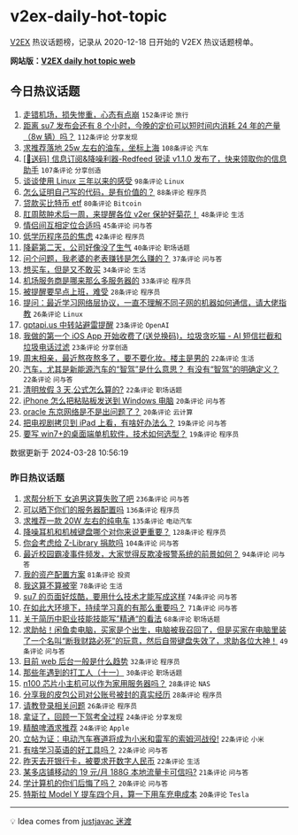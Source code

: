 # v2ex-daily-hot-topic

[V2EX](https://www.v2ex.com/) 热议话题榜，记录从 2020-12-18 日开始的 V2EX 热议话题榜单。

**网站版：[V2EX daily hot topic web](https://boojack.github.io/v2ex-daily-hot-topic-web/)**

## 今日热议话题

<!-- TODAY BEGIN -->

1. [走错机场，损失惨重，心态有点崩](https://www.v2ex.com/t/1027775) `152条评论` `旅行`
1. [距离 su7 发布会还有 8 个小时，今晚的定价可以短时间内消耗 24 年的产量（8w 辆）吗？](https://www.v2ex.com/t/1027700) `112条评论` `分享发现`
1. [求推荐落地 25w 左右的油车，坐标上海](https://www.v2ex.com/t/1027634) `108条评论` `汽车`
1. [[🎁送码] 信息订阅&降噪利器-Redfeed 锐读 v1.1.0 发布了，快来领取你的信息助手](https://www.v2ex.com/t/1027723) `107条评论` `分享创造`
1. [谈谈使用 Linux 三年以来的感受](https://www.v2ex.com/t/1027689) `98条评论` `Linux`
1. [怎么证明自己写的代码，是有价值的？](https://www.v2ex.com/t/1027644) `88条评论` `程序员`
1. [贷款买比特币 etf](https://www.v2ex.com/t/1027626) `80条评论` `Bitcoin`
1. [肛周脓肿术后一周，来提醒各位 v2er 保护好菊花！](https://www.v2ex.com/t/1027813) `48条评论` `生活`
1. [情侣间互相定位合适吗](https://www.v2ex.com/t/1027628) `45条评论` `问与答`
1. [低学历程序员的焦虑](https://www.v2ex.com/t/1027779) `42条评论` `程序员`
1. [降薪第二天，公司好像没了生气](https://www.v2ex.com/t/1027658) `40条评论` `职场话题`
1. [问个问题，我老婆的老表赚钱是怎么赚的？](https://www.v2ex.com/t/1027729) `37条评论` `问与答`
1. [想买车，但是又不敢买](https://www.v2ex.com/t/1027716) `34条评论` `生活`
1. [机场服务商是哪来那么多服务器的](https://www.v2ex.com/t/1027648) `33条评论` `程序员`
1. [被提醒要早点上班，难受](https://www.v2ex.com/t/1027740) `28条评论` `程序员`
1. [提问：最近学习网络层协议，一直不理解不同子网的机器如何通信，请大佬指教](https://www.v2ex.com/t/1027635) `26条评论` `Linux`
1. [gptapi.us 中转站避雷提醒](https://www.v2ex.com/t/1027837) `23条评论` `OpenAI`
1. [我做的第一个 iOS App 开始收费了(送兑换码)，垃圾贪吃猫 - AI 短信拦截和垃圾电话过滤](https://www.v2ex.com/t/1027770) `23条评论` `分享创造`
1. [周末相亲，最近熬夜熬多了，要不要化妆。楼主是男的](https://www.v2ex.com/t/1027753) `22条评论` `生活`
1. [汽车，尤其是新能源汽车的“智驾”是什么意思？ 有没有“智驾”的明确定义？](https://www.v2ex.com/t/1027682) `22条评论` `问与答`
1. [清明放假 3 天,公式怎么算的?](https://www.v2ex.com/t/1027672) `22条评论` `职场话题`
1. [iPhone 怎么把粘贴板发送到 Windows 电脑](https://www.v2ex.com/t/1027712) `20条评论` `问与答`
1. [oracle 东京网络是不是出问题了？](https://www.v2ex.com/t/1027643) `20条评论` `云计算`
1. [把电视剧拷贝到 iPad 上看，有啥好办法么？](https://www.v2ex.com/t/1027733) `19条评论` `问与答`
1. [要写 win7+的桌面端单机软件，技术如何选型？](https://www.v2ex.com/t/1027637) `19条评论` `程序员`

数据更新于 2024-03-28 10:56:19

<!-- TODAY END -->

### 昨日热议话题

<!-- YESTERDAY BEGIN -->

1. [求帮分析下 女追男这算失败了吧](https://www.v2ex.com/t/1027376) `236条评论` `问与答`
1. [可以晒下你们的服务器配置吗](https://www.v2ex.com/t/1027481) `136条评论` `程序员`
1. [求推荐一款 20W 左右的纯电车](https://www.v2ex.com/t/1027321) `135条评论` `电动汽车`
1. [降噪耳机和机械键盘哪个对你来说更重要？](https://www.v2ex.com/t/1027325) `128条评论` `程序员`
1. [你会考虑给 Z-Library 捐款吗](https://www.v2ex.com/t/1027315) `104条评论` `问与答`
1. [最近校园霸凌事件频发，大家觉得反欺凌报警系统的前景如何？](https://www.v2ex.com/t/1027332) `94条评论` `问与答`
1. [我的资产配置方案](https://www.v2ex.com/t/1027429) `81条评论` `投资`
1. [我这算不算被宰](https://www.v2ex.com/t/1027345) `78条评论` `生活`
1. [su7 的页面好炫酷，要用什么技术才能写成这样](https://www.v2ex.com/t/1027438) `74条评论` `问与答`
1. [在如此大环境下，持续学习真的有那么重要吗？](https://www.v2ex.com/t/1027318) `71条评论` `问与答`
1. [关于简历中职业技能技能写”精通“的看法](https://www.v2ex.com/t/1027333) `68条评论` `职场话题`
1. [求助帖！闲鱼卖电脑，买家是个出生，电脑被我召回了，但是买家在电脑里装了一个名叫“断我财路必死”的玩意，然后自带键盘失效了，求助各位大神！](https://www.v2ex.com/t/1027566) `49条评论` `问与答`
1. [目前 web 后台一般是什么趋势](https://www.v2ex.com/t/1027473) `32条评论` `程序员`
1. [那些年遇到的打工人（十一）](https://www.v2ex.com/t/1027468) `30条评论` `职场话题`
1. [n100 芯片小主机可以作为家用服务器吗？](https://www.v2ex.com/t/1027567) `28条评论` `NAS`
1. [分享我的皮包公司对公账号被封的真实经历](https://www.v2ex.com/t/1027526) `28条评论` `程序员`
1. [请教登录相关问题](https://www.v2ex.com/t/1027501) `26条评论` `程序员`
1. [拿证了，回顾一下驾考全过程](https://www.v2ex.com/t/1027490) `24条评论` `分享发现`
1. [精酿啤酒求推荐](https://www.v2ex.com/t/1027485) `24条评论` `Apple`
1. [立帖为证：电动汽车赛道将成为小米和雷军的索姆河战役!](https://www.v2ex.com/t/1027530) `22条评论` `小米`
1. [有啥学习英语的好工具吗？](https://www.v2ex.com/t/1027495) `22条评论` `问与答`
1. [昨天去开银行卡，被要求开数字人民币](https://www.v2ex.com/t/1027386) `22条评论` `生活`
1. [某多店铺移动的 19 元/月 188G 本地流量卡可信吗?](https://www.v2ex.com/t/1027469) `21条评论` `问与答`
1. [学计算机的你们后悔了吗？](https://www.v2ex.com/t/1027601) `20条评论` `问与答`
1. [特斯拉 Model Y 提车四个月，算一下用车充电成本](https://www.v2ex.com/t/1027375) `20条评论` `Tesla`

<!-- YESTERDAY END -->

---

💡 Idea comes from [justjavac 迷渡](https://github.com/justjavac/)
